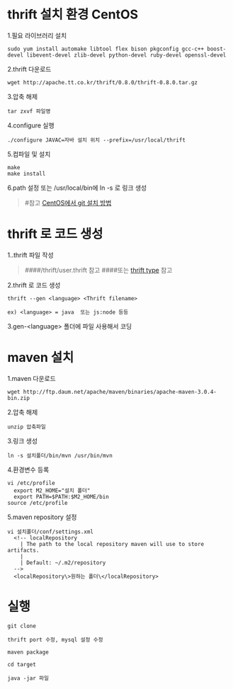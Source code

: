 thrift 설치 환경 CentOS
=======================
1.필요 라이브러리 설치

    sudo yum install automake libtool flex bison pkgconfig gcc-c++ boost-devel libevent-devel zlib-devel python-devel ruby-devel openssl-devel

2.thrift 다운로드
    
    wget http://apache.tt.co.kr/thrift/0.8.0/thrift-0.8.0.tar.gz

3.압축 해제
  
    tar zxvf 파일명
  
4.configure 실행
  
    ./configure JAVAC=자바 설치 위치 --prefix=/usr/local/thrift
  
5.컴파일 및 설치

    make  
    make install
  
6.path 설정 또는 /usr/local/bin에 ln -s 로 링크 생성
>#참고
>[CentOS에서 git 설치 방법](http://www.how-to-linux.com/centos-52/install-git-161-on-centos-52/)


thrift 로 코드 생성
==================
1..thrift 파일 작성
>####/thrift/user.thrift 참고
>####또는 [thrift type](http://thrift.apache.org/docs/types/) 참고

2.thrift 로 코드 생성

    thrift --gen <language> <Thrift filename>
    
    ex) <language> = java  또는 js:node 등등
  
3.gen-&lt;language&gt; 폴더에 파일 사용해서 코딩
    
maven 설치
==========
1.maven 다운로드

    wget http://ftp.daum.net/apache/maven/binaries/apache-maven-3.0.4-bin.zip
2.압축 해제

    unzip 압축파일
3.링크 생성

    ln -s 설치폴더/bin/mvn /usr/bin/mvn 

4.환경변수 등록

    vi /etc/profile
      export M2_HOME="설치 폴더"
      export PATH=$PATH:$M2_HOME/bin
    source /etc/profile
5.maven repository 설정

    vi 설치폴더/conf/settings.xml 
      <!-- localRepository
        | The path to the local repository maven will use to store artifacts.
        |
        | Default: ~/.m2/repository
      -->
      <localRepository\>원하는 폴더\</localRepository>
    
실행
====
    git clone

    thrift port 수정, mysql 설정 수정

    maven package 

    cd target

    java -jar 파일
